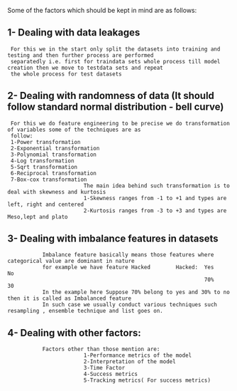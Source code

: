 Some of the factors which should be kept in mind are as follows:

1- Dealing with data leakages 
----------------------------------------------------------------
     For this we in the start only split the datasets into training and testing and then further process are performed
     separatedly i.e. first for traindata sets whole process till model creation then we move to testdata sets and repeat
     the whole process for test datasets

2- Dealing with randomness of data (It should follow standard normal distribution - bell curve)
-----------------------------------------------------------------------------------------------
     For this we do feature engineering to be precise we do transformation of variables some of the techniques are as 
     follow:
     1-Power transformation
     2-Exponential transformation 
     3-Polynomial transformation
     4-Log transformation
     5-Sqrt transformation
     6-Reciprocal transformation
     7-Box-cox transformation
                            The main idea behind such transformation is to deal with skewness and kurtosis
                            1-Skewness ranges from -1 to +1 and types are left, right and centered
                            2-Kurtosis ranges from -3 to +3 and types are Meso,lept and plato
   
3- Dealing with imbalance features in datasets  
-------------------------------------------------------------------------------------------------
               Imbalance feature basically means those features where categorical value are dominant in nature
               for example we have feature Hacked        Hacked:  Yes     No   
                                                                  70%     30
               In the example here Suppose 70% belong to yes and 30% to no then it is called as Imbalanced feature
               In such case we usually conduct various techniques such resampling , ensemble technique and list goes on.

4- Dealing with other factors:
------------------------------------------------------------------------------------------------------------
               Factors other than those mention are:
                            1-Performance metrics of the model
                            2-Interpretation of the model
                            3-Time Factor
                            4-Success metrics
                            5-Tracking metrics( For success metrics)
